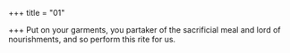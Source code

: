 +++
title = "01"

+++
Put on your garments, you partaker of the sacrificial meal and lord of  nourishments,
and so perform this rite for us.